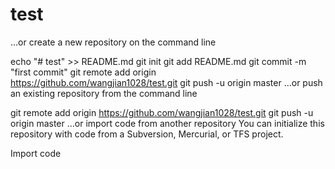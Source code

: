# test

…or create a new repository on the command line

echo "# test" >> README.md
git init
git add README.md
git commit -m "first commit"
git remote add origin https://github.com/wangjian1028/test.git
git push -u origin master
…or push an existing repository from the command line

git remote add origin https://github.com/wangjian1028/test.git
git push -u origin master
…or import code from another repository
You can initialize this repository with code from a Subversion, Mercurial, or TFS project.

Import code
